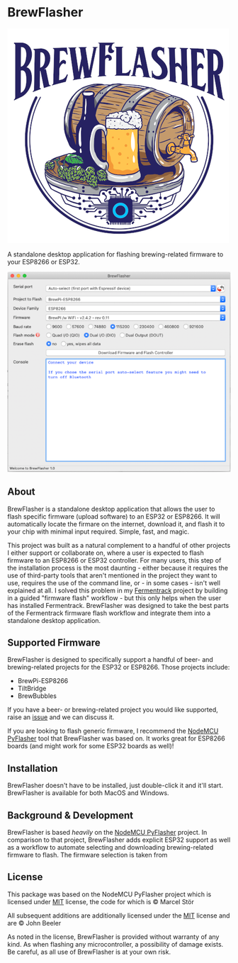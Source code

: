 # BrewFlasher
![BrewFlasher Logo](images/BrewFlasher.png)

A standalone desktop application for flashing brewing-related firmware to your ESP8266 or ESP32.


![Image of NodeMCU PyFlasher GUI](images/gui.png)

## About
BrewFlasher is a standalone desktop application that allows the user to flash specific firmware (upload software) to an ESP32 or ESP8266. It will automatically locate the firmare on the internet, download it, and flash it to your chip with minimal input required. Simple, fast, and magic.

This project was built as a natural complement to a handful of other projects I either support or collaborate on, where 
a user is expected to flash firmware to an ESP8266 or ESP32 controller. For many users, this step of the installation 
process is the most daunting - either because it requires the use of third-party tools that aren't mentioned in the 
project they want to use, requires the use of the command line, or - in some cases - isn't well explained at all. 
I solved this problem in my [Fermentrack](http://www.fermentrack.com/) project by building in a guided "firmware flash" 
workflow - but this only helps when the user has installed Fermentrack. BrewFlasher was designed to take the best parts 
of the Fermentrack firmware flash workflow and integrate them into a standalone desktop application.


## Supported Firmware
BrewFlasher is designed to specifically support a handful of beer- and brewing-related projects for the ESP32 or 
ESP8266. Those projects include:

- BrewPi-ESP8266
- TiltBridge
- BrewBubbles

If you have a beer- or brewing-related project you would like supported, raise an [issue](https://github.com/thorrak/brewflasher/issues) and we can discuss it. 

If you are looking to flash generic firmware, I recommend the [NodeMCU PyFlasher](https://github.com/marcelstoer/nodemcu-pyflasher) tool that BrewFlasher was based on. It works great for ESP8266 boards (and might work for some ESP32 boards as well)!


## Installation
BrewFlasher doesn't have to be installed, just double-click it and it'll start. BrewFlasher is available for both MacOS
and Windows.



## Background & Development
BrewFlasher is based *heavily* on the [NodeMCU PyFlasher](https://github.com/marcelstoer/nodemcu-pyflasher) project. In 
comparison to that project, BrewFlasher adds explicit ESP32 support as well as a workflow to automate selecting and
downloading brewing-related firmware to flash. The firmware selection is taken from 


## License
This package was based on the NodeMCU PyFlasher project which is licensed under [MIT](http://opensource.org/licenses/MIT) license, the code for which is © Marcel Stör

All subsequent additions are additionally licensed under the [MIT](http://opensource.org/licenses/MIT) license and are © John Beeler

As noted in the license, BrewFlasher is provided without warranty of any kind. As when flashing any microcontroller,
a possibility of damage exists. Be careful, as all use of BrewFlasher is at your own risk. 
